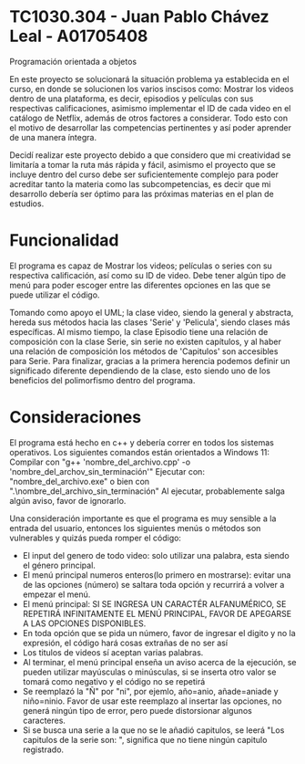 # TC1030.304 - Juan Pablo Chávez Leal - A01705408
Programación orientada a objetos

En este proyecto se solucionará la situación problema ya establecida en el curso, en donde se solucionen los varios inscisos como: Mostrar los videos dentro de una plataforma, es decir, episodios y películas con sus respectivas calificaciones, asimismo implementar el ID de cada video en el catálogo de Netflix, además de otros factores a considerar.
Todo esto con el motivo de desarrollar las competencias pertinentes y así poder aprender de una manera íntegra.

Decidí realizar este proyecto debido a que considero que mi creatividad se limitaría a tomar la ruta más rápida y fácil, asimismo el proyecto que se incluye dentro del curso debe ser suficientemente complejo para poder acreditar tanto la materia como las subcompetencias, es decir que mi desarrollo debería ser óptimo para las próximas materias en el plan de estudios.

# Funcionalidad
El programa es capaz de Mostrar los videos; películas o series con su respectiva calificación, así como su ID de video.
Debe tener algún tipo de menú para poder escoger entre las diferentes opciones en las que se puede utilizar el código.

Tomando como apoyo el UML; la clase video, siendo la general y abstracta, hereda sus métodos hacia las clases 'Serie' y 'Pelicula', siendo clases más específicas. Al mismo tiempo, la clase Episodio tiene una relación de composición con la clase Serie, sin serie no existen capítulos, y al haber una relación de composición los métodos de 'Capitulos' son accesibles para Serie. Para finalizar, gracias a la primera herencia podemos definir un significado diferente dependiendo de la clase, esto siendo uno de los beneficios del polimorfismo dentro del programa.

# Consideraciones
El programa está hecho en c++ y debería correr en todos los sistemas operativos. Los siguientes comandos están orientados a Windows 11:
Compilar con "g++ 'nombre_del_archivo.cpp' -o 'nombre_del_archov_sin_terminación'"
Ejecutar con: "nombre_del_archivo.exe" o bien con ".\nombre_del_archivo_sin_terminación"
Al ejecutar, probablemente salga algún aviso, favor de ignorarlo.

Una consideración importante es que el programa es muy sensible a la entrada del usuario, entonces los siguientes menús o métodos son vulnerables y quizás pueda romper el código:
- El input del genero de todo video: solo utilizar una palabra, esta siendo el género principal.
- El menú principal numeros enteros(lo primero en mostrarse): evitar una de las opciones (número) se saltara toda opción y recurrirá a volver a empezar el menú.
- El menú principal: SI SE INGRESA UN CARACTÉR ALFANUMÉRICO, SE REPETIRÁ INFINITAMENTE EL MENÚ PRINCIPAL, FAVOR DE APEGARSE A LAS OPCIONES DISPONIBLES.
- En toda opción que se pida un número, favor de ingresar el digito y no la expresión, el código hará cosas extrañas de no ser así
- Los titulos de videos sí aceptan varias palabras.
- Al terminar, el menú principal enseña un aviso acerca de la ejecución, se pueden utilizar mayúsculas o minúsculas, si se inserta otro valor se tomará como negativo y el código no se repetirá
- Se reemplazó la "Ñ" por "ni", por ejemlo, año=anio, añade=aniade y niño=ninio. Favor de usar este reemplazo al insertar las opciones, no generá ningún tipo de error, pero puede distorsionar algunos caracteres.
- Si se busca una serie a la que no se le añadió capitulos, se leerá "Los capitulos de la serie son: ", significa que no tiene ningún capitulo registrado.

